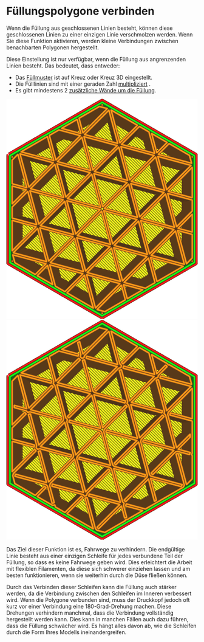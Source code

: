 Füllungspolygone verbinden
====
Wenn die Füllung aus geschlossenen Linien besteht, können diese geschlossenen Linien zu einer einzigen Linie verschmolzen werden. Wenn Sie diese Funktion aktivieren, werden kleine Verbindungen zwischen benachbarten Polygonen hergestellt.

Diese Einstellung ist nur verfügbar, wenn die Füllung aus angrenzenden Linien besteht. Das bedeutet, dass entweder:
* Das [Füllmuster](infill_pattern.md) ist auf Kreuz oder Kreuz 3D eingestellt.
* Die Fülllinien sind mit einer geraden Zahl [multipliziert](infill_multiplier.md) .
* Es gibt mindestens 2 [zusätzliche Wände um die Füllung](infill_wall_line_count.md).

![Mit mehrfachen Fülllinien gibt es viele Schleifen in diesem Füllmuster.](../images/connect_infill_polygons_disabled.png)
![Aktivieren Sie diese Einstellung, um die Schleifen miteinander zu verbinden.](../images/connect_infill_polygons_enabled.png)

Das Ziel dieser Funktion ist es, Fahrwege zu verhindern. Die endgültige Linie besteht aus einer einzigen Schleife für jedes verbundene Teil der Füllung, so dass es keine Fahrwege geben wird. Dies erleichtert die Arbeit mit flexiblen Filamenten, da diese sich schwerer einziehen lassen und am besten funktionieren, wenn sie weiterhin durch die Düse fließen können.

Durch das Verbinden dieser Schleifen kann die Füllung auch stärker werden, da die Verbindung zwischen den Schleifen im Inneren verbessert wird. Wenn die Polygone verbunden sind, muss der Druckkopf jedoch oft kurz vor einer Verbindung eine 180-Grad-Drehung machen. Diese Drehungen verhindern manchmal, dass die Verbindung vollständig hergestellt werden kann. Dies kann in manchen Fällen auch dazu führen, dass die Füllung schwächer wird. Es hängt alles davon ab, wie die Schleifen durch die Form Ihres Modells ineinandergreifen.